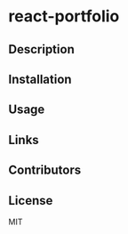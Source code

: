 # react-portfolio

## Description

## Installation

## Usage

## Links

## Contributors

## License
MIT